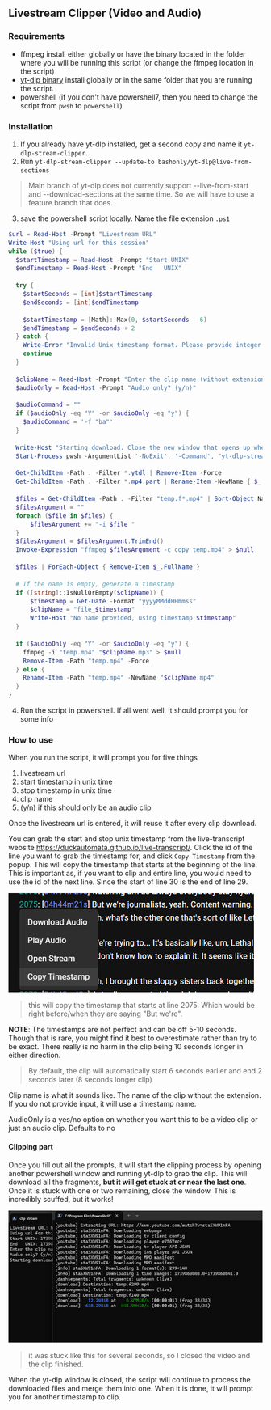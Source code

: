 ## Livestream Clipper (Video and Audio)

### Requirements
- ffmpeg install either globally or have the binary located in the folder where you will be running this script (or change the ffmpeg location in the script)
- [yt-dlp binary](https://github.com/yt-dlp/yt-dlp?tab=readme-ov-file#installation) install globally or in the same folder that you are running the script.
- powershell (if you don't have powershell7, then you need to change the script from `pwsh` to `powershell`)

### Installation
1. If you already have yt-dlp installed, get a second copy and name it `yt-dlp-stream-clipper`.
2. Run `yt-dlp-stream-clipper --update-to bashonly/yt-dlp@live-from-sections`
> Main branch of yt-dlp does not currently support --live-from-start and --download-sections at the same time. So we will have to use a feature branch that does.
3. save the powershell script locally. Name the file extension `.ps1`
```powershell
$url = Read-Host -Prompt "Livestream URL"
Write-Host "Using url for this session"
while ($true) {
  $startTimestamp = Read-Host -Prompt "Start UNIX"
  $endTimestamp = Read-Host -Prompt "End   UNIX"

  try {
    $startSeconds = [int]$startTimestamp 
    $endSeconds = [int]$endTimestamp

    $startTimestamp = [Math]::Max(0, $startSeconds - 6)
    $endTimestamp = $endSeconds + 2
  } catch {
    Write-Error "Invalid Unix timestamp format. Please provide integer values."
    continue
  }

  $clipName = Read-Host -Prompt "Enter the clip name (without extension)"
  $audioOnly = Read-Host -Prompt "Audio only? (y/n)"

  $audioCommand = ""
  if ($audioOnly -eq "Y" -or $audioOnly -eq "y") {
    $audioCommand = '-f "ba"'
  }

  Write-Host "Starting download. Close the new window that opens up when it gets stuck at the last frag."
  Start-Process pwsh -ArgumentList '-NoExit', '-Command', "yt-dlp-stream-clipper $url $audioCommand --live-from-start --download-sections '*$startTimestamp-$endTimestamp' -o temp.mp4" -Wait

  Get-ChildItem -Path . -Filter *.ytdl | Remove-Item -Force
  Get-ChildItem -Path . -Filter *.mp4.part | Rename-Item -NewName { $_.Name -replace '.part$', '' }

  $files = Get-ChildItem -Path . -Filter "temp.f*.mp4" | Sort-Object Name
  $filesArgument = ""
  foreach ($file in $files) {
      $filesArgument += "-i $file "
  }
  $filesArgument = $filesArgument.TrimEnd()
  Invoke-Expression "ffmpeg $filesArgument -c copy temp.mp4" > $null

  $files | ForEach-Object { Remove-Item $_.FullName }

  # If the name is empty, generate a timestamp
  if ([string]::IsNullOrEmpty($clipName)) {
      $timestamp = Get-Date -Format "yyyyMMddHHmmss"
      $clipName = "file_$timestamp"
      Write-Host "No name provided, using timestamp $timestamp"
  }

  if ($audioOnly -eq "Y" -or $audioOnly -eq "y") {
    ffmpeg -i "temp.mp4" "$clipName.mp3" > $null
    Remove-Item -Path "temp.mp4" -Force
  } else {
    Rename-Item -Path "temp.mp4" -NewName "$clipName.mp4"
  }
}
```

4. Run the script in powershell. If all went well, it should prompt you for some info

### How to use
When you run the script, it will prompt you for five things
1. livestream url
2. start timestamp in unix time
3. stop timestamp in unix time
4. clip name
5. (y/n) if this should only be an audio clip

Once the livestream url is entered, it will reuse it after every clip download.

You can grab the start and stop unix timestamp from the live-transcript website https://duckautomata.github.io/live-transcript/. Click the id of the line you want to grab the timestamp for, and click `Copy Timestamp` from the popup. This will copy the timestamp that starts at the beginning of the line. This is important as, if you want to clip and entire line, you would need to use the id of the next line. Since the start of line 30 is the end of line 29.

![copy timestamp example](copy-timestamp-example.png)
> this will copy the timestamp that starts at line 2075. Which would be right before/when they are saying "But we're".

**NOTE**: The timestamps are not perfect and can be off 5-10 seconds. Though that is rare, you might find it best to overestimate rather than try to be exact. There really is no harm in the clip being 10 seconds longer in either direction.
> By default, the clip will automatically start 6 seconds earlier and end 2 seconds later (8 seconds longer clip)

Clip name is what it sounds like. The name of the clip without the extension. If you do not provide input, it will use a timestamp name.

AudioOnly is a yes/no option on whether you want this to be a video clip or just an audio clip. Defaults to no


#### Clipping part

Once you fill out all the prompts, it will start the clipping process by opening another powershell window and running yt-dlp to grab the clip. This will download all the fragments, **but it will get stuck at or near the last one**. Once it is stuck with one or two remaining, close the window. This is incredibly scuffed, but it works!

![example of yt-dlp getting stuck clipping a stream](ytdlp-stuck.png)
> it was stuck like this for several seconds, so I closed the video and the clip finished.

When the yt-dlp window is closed, the script will continue to process the downloaded files and merge them into one.
When it is done, it will prompt you for another timestamp to clip.